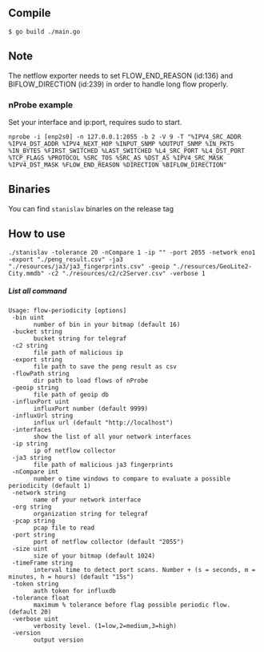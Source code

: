 ## Compile

```
$ go build ./main.go
```

## Note
The netflow exporter needs to set FLOW_END_REASON (id:136) and BIFLOW_DIRECTION (id:239) in order to handle long flow properly.

### nProbe example

Set your interface and ip:port, requires sudo to start.

```
nprobe -i [enp2s0] -n 127.0.0.1:2055 -b 2 -V 9 -T "%IPV4_SRC_ADDR %IPV4_DST_ADDR %IPV4_NEXT_HOP %INPUT_SNMP %OUTPUT_SNMP %IN_PKTS %IN_BYTES %FIRST_SWITCHED %LAST_SWITCHED %L4_SRC_PORT %L4_DST_PORT %TCP_FLAGS %PROTOCOL %SRC_TOS %SRC_AS %DST_AS %IPV4_SRC_MASK %IPV4_DST_MASK %FLOW_END_REASON %DIRECTION %BIFLOW_DIRECTION"
```

## Binaries

You can find `stanislav` binaries on the release tag

## How to use

``` 
./stanislav -tolerance 20 -nCompare 1 -ip "" -port 2055 -network eno1 -export "./peng_result.csv" -ja3 "./resources/ja3/ja3_fingerprints.csv" -geoip "./resources/GeoLite2-City.mmdb" -c2 "./resources/c2/c2Server.csv" -verbose 1
```

##### List all command

 ```
Usage: flow-periodicity [options]
  -bin uint
        number of bin in your bitmap (default 16)
  -bucket string
        bucket string for telegraf
  -c2 string
        file path of malicious ip
  -export string
        file path to save the peng result as csv
  -flowPath string
        dir path to load flows of nProbe
  -geoip string
        file path of geoip db
  -influxPort uint
        influxPort number (default 9999)
  -influxUrl string
        influx url (default "http://localhost")
  -interfaces
        show the list of all your network interfaces
  -ip string
        ip of netflow collector
  -ja3 string
        file path of malicious ja3 fingerprints
  -nCompare int
        number o time windows to compare to evaluate a possible periodicity (default 1)
  -network string
        name of your network interface
  -org string
        organization string for telegraf
  -pcap string
        pcap file to read
  -port string
        port of netflow collector (default "2055")
  -size uint
        size of your bitmap (default 1024)
  -timeFrame string
        interval time to detect port scans. Number + (s = seconds, m = minutes, h = hours) (default "15s")
  -token string
        auth token for influxdb
  -tolerance float
        maximum % tolerance before flag possible periodic flow. (default 20)
  -verbose uint
        verbosity level. (1=low,2=medium,3=high)
  -version
        output version

```